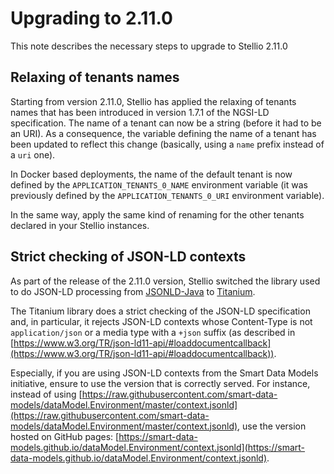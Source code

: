 # Upgrading to 2.11.0

This note describes the necessary steps to upgrade to Stellio 2.11.0

## Relaxing of tenants names

Starting from version 2.11.0, Stellio has applied the relaxing of tenants names that has been introduced in version 1.7.1 of the NGSI-LD specification. The name of a tenant can now be a string (before it had to be an URI). As a consequence, the variable defining the name of a tenant has been updated to reflect this change (basically, using a `name` prefix instead of a `uri` one).

In Docker based deployments, the name of the default tenant is now defined by the `APPLICATION_TENANTS_0_NAME` environment variable (it was previously defined by the `APPLICATION_TENANTS_0_URI` environment variable).

In the same way, apply the same kind of renaming for the other tenants declared in your Stellio instances.

## Strict checking of JSON-LD contexts

As part of the release of the 2.11.0 version, Stellio switched the library used to do JSON-LD processing from [JSONLD-Java](https://github.com/jsonld-java/jsonld-java) to [Titanium](https://github.com/filip26/titanium-json-ld).

The Titanium library does a strict checking of the JSON-LD specification and, in particular, it rejects JSON-LD contexts whose Content-Type is not `application/json` or a media type with a `+json` suffix (as described in [https://www.w3.org/TR/json-ld11-api/#loaddocumentcallback](https://www.w3.org/TR/json-ld11-api/#loaddocumentcallback)).

Especially, if you are using JSON-LD contexts from the Smart Data Models initiative, ensure to use the version that is correctly served. For instance, instead of using [https://raw.githubusercontent.com/smart-data-models/dataModel.Environment/master/context.jsonld](https://raw.githubusercontent.com/smart-data-models/dataModel.Environment/master/context.jsonld), use the version hosted on GitHub pages: [https://smart-data-models.github.io/dataModel.Environment/context.jsonld](https://smart-data-models.github.io/dataModel.Environment/context.jsonld).

